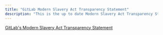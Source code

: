 ```yaml
---
title: "GitLab Modern Slavery Act Transparency Statement"
description: "This is the up to date Modern Slavery Act Transparency Statement"
---
```


<!-- Update permissions to allow this file to be embedded and then reach out to @jamiemaynard
<embed src="https://drive.google.com/file/d/11Yne51yOV5_9EBnGbfvMIrq06Z_OxUEM/view" style="width:100%;" height="900"
 type="application/pdf">
-->

<a href="https://drive.google.com/file/d/11Yne51yOV5_9EBnGbfvMIrq06Z_OxUEM/view" download="UK_Modern_Slavery_Act_Statement_FY2023.pdf" class="h2">
    <i class="fa-solid fa-file-arrow-down"></i> GitLab's Modern Slavery Act Transparency Statement</a>

